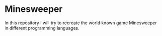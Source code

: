# Minesweeper
In this repository I will try to recreate the world known game Minesweeper in different programming languages.
